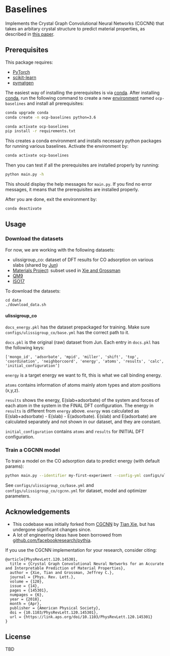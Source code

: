 # Baselines

Implements the Crystal Graph Convolutional Neural Networks (CGCNN) that takes an
arbitary crystal structure to predict material properties, as described in
[this paper](https://link.aps.org/doi/10.1103/PhysRevLett.120.145301).

##  Prerequisites

This package requires:

- [PyTorch](http://pytorch.org)
- [scikit-learn](http://scikit-learn.org/stable/)
- [pymatgen](http://pymatgen.org)

The easiest way of installing the prerequisites is via [conda](https://conda.io/docs/index.html).
After installing [conda](http://conda.pydata.org/), run the following command to
create a new [environment](https://conda.io/docs/user-guide/tasks/manage-environments.html)
named `ocp-baselines` and install all prerequisites:

```bash
conda upgrade conda
conda create -n ocp-baselines python=3.6

conda activate ocp-baselines
pip install -r requirements.txt
```

This creates a conda environment and installs necessary python packages for
running various baselines. Activate the environment by:

```bash
conda activate ocp-baselines
```

Then you can test if all the prerequisites are installed properly by running:

```bash
python main.py -h
```

This should display the help messages for `main.py`. If you find no error messages, it means that the prerequisites are installed properly.

After you are done, exit the environment by:

```bash
conda deactivate
```

## Usage

### Download the datasets

For now, we are working with the following datasets:
- ulissigroup_co: dataset of DFT results for CO adsorption on various slabs (shared by [Jun](http://ulissigroup.cheme.cmu.edu/2017-11-28-junwoong-yoon/))
- [Materials Project](https://materialsproject.org): subset used in [Xie and Grossman](https://journals.aps.org/prl/abstract/10.1103/PhysRevLett.120.145301)
- [QM9](http://www.quantum-machine.org/datasets/)
- [ISO17](http://www.quantum-machine.org/datasets/)

To download the datasets:

```
cd data
./download_data.sh
```

#### ulissigroup_co

`docs_energy.pkl` has the dataset prepackaged for training. Make sure `configs/ulissigroup_co/base.yml` has the correct path to it.

`docs.pkl` is the original (raw) dataset from Jun. Each entry in `docs.pkl` has the following keys:

`['mongo_id', 'adsorbate', 'mpid', 'miller', 'shift', 'top', 'coordination', 'neighborcoord', 'energy', 'atoms', 'results', 'calc', 'initial_configuration’]`

`energy` is a target energy we want to fit, this is what we call binding energy.

`atoms` contains information of atoms mainly atom types and atom positions (x,y,z).

`results` shows the energy, E(slab+adsorbate) of the system and forces of each atom in the system in the FINAL DFT configuration.
The energy in `results` is different from `energy` above.
`energy` was calculated as E(slab+adsorbate) - E(slab) - E(adsorbate).
E(slab) and E(adsorbate) are calculated separately and not shown in our dataset, and they are constant.

`initial_configuration` contains `atoms` and `results` for INITIAL DFT configuration.

### Train a CGCNN model

To train a model on the CO adsorption data to predict energy (with default params):

```bash
python main.py --identifier my-first-experiment --config-yml configs/ulissigroup_co/cgcnn.yml
```

See `configs/ulissigroup_co/base.yml` and `configs/ulissigroup_co/cgcnn.yml` for dataset, model and optimizer parameters.

## Acknowledgements

- This codebase was initially forked from [CGCNN](https://github.com/txie-93/cgcnn)
by [Tian Xie](http://txie.me), but has undergone significant changes since.
- A lot of engineering ideas have been borrowed from [github.com/facebookresearch/pythia](https://github.com/facebookresearch/pythia).

If you use the CGCNN implementation for your research, consider citing:

```
@article{PhysRevLett.120.145301,
  title = {Crystal Graph Convolutional Neural Networks for an Accurate and Interpretable Prediction of Material Properties},
  author = {Xie, Tian and Grossman, Jeffrey C.},
  journal = {Phys. Rev. Lett.},
  volume = {120},
  issue = {14},
  pages = {145301},
  numpages = {6},
  year = {2018},
  month = {Apr},
  publisher = {American Physical Society},
  doi = {10.1103/PhysRevLett.120.145301},
  url = {https://link.aps.org/doi/10.1103/PhysRevLett.120.145301}
}
```

## License

TBD

